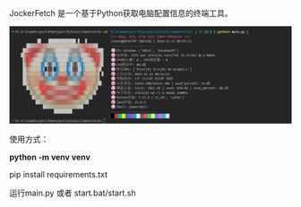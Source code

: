 JockerFetch 是一个基于Python获取电脑配置信息的终端工具。

![1731257726384](image/README/1731257726384.png)

使用方式：

**python -m venv venv**

pip install requirements.txt

运行main.py 或者 start.bat/start.sh
